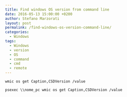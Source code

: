 ```yaml
---
title: Find windows OS version from command line
date: 2016-05-13 15:00:00 +0200
author: Stefano Marzorati
layout: post
permalink: /find-windows-os-version-command-line/
categories:
  - Windows
tags:
  - Windows
  - version
  - OS
  - command
  - cmd
  - remote
---
```

	wmic os get Caption,CSDVersion /value
	
	psexec \\nome_pc wmic os get Caption,CSDVersion /value